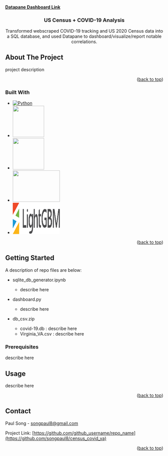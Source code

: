 <a name="readme-top"></a>

#### [Datapane Dashboard Link](https://cloud.datapane.com/apps/mA26ZjA/va-covid-19-and-census-db/)

<h3 align="center">US Census + COVID-19 Analysis</h3>

  <p align="center">
    Transformed webscraped COVID-19 tracking and US 2020 Census data into a SQL database, and used Datapane to dashboard/visualize/report notable correlations.
    <br />
  </p>
</div>


<!-- ABOUT THE PROJECT -->
## About The Project

project description

<p align="right">(<a href="#readme-top">back to top</a>)</p>


### Built With

* [![Python](https://img.shields.io/badge/python-000000?style=for-the-badge&logo=python&logoColor=white)](https://www.python.org/)
* [<img src="https://seaborn.pydata.org/_images/logo-tall-lightbg.svg" width="100" height='100'/>](https://seaborn.pydata.org/)
* [<img src="https://upload.wikimedia.org/wikipedia/commons/0/05/Scikit_learn_logo_small.svg" width="100" height='100'/>](https://scikit-learn.org/stable/)
* [<img src="https://miro.medium.com/max/720/1*yhE3CBwTrlXcAIvNJNTQiA.webp" width="150" height='100'/>](https://xgboost.readthedocs.io/en/stable/)
* [<img src="https://raw.githubusercontent.com/microsoft/LightGBM/a17489328c4f81819b5a4131c9a386b09b90b04f/docs/logo/LightGBM_logo_black_text.svg" width="150" height='100'/>](https://lightgbm.readthedocs.io/en/v3.3.2/)

<p align="right">(<a href="#readme-top">back to top</a>)</p>



<!-- GETTING STARTED -->
## Getting Started

A description of repo files are below:

* sqlite_db_generator.ipynb
  -  describe here

* dashboard.py
  -  describe here

* db_csv.zip
  - covid-19.db : describe here
  - Virginia_VA.csv : describe here

### Prerequisites

describe here

<!-- USAGE EXAMPLES -->
## Usage

describe here

<p align="right">(<a href="#readme-top">back to top</a>)</p>


<!-- CONTACT -->
## Contact

Paul Song - songpaul8@gmail.com

Project Link: [https://github.com/github_username/repo_name](https://github.com/songpaul8/census_covid_va)

<p align="right">(<a href="#readme-top">back to top</a>)</p>
